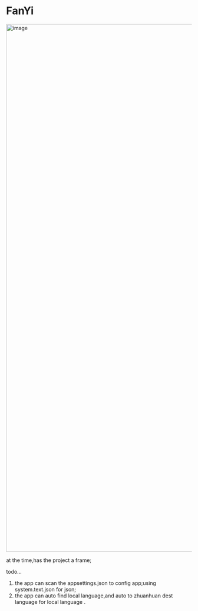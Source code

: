 # FanYi

<img width="2730" height="1429" alt="image" src="https://github.com/user-attachments/assets/b9b1e000-047e-484c-8ec6-77a000deb332" />

at the time,has the project a frame;

todo...
 1. the app can scan the appsettings.json to config app;using system.text.json for json;
 2. the app can auto find local language,and auto to zhuanhuan dest language for local language .
